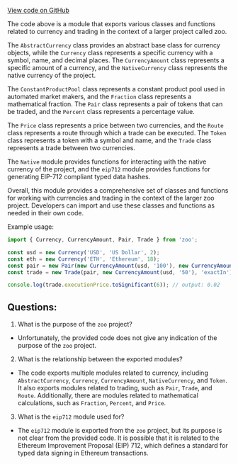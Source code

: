 [View code on GitHub](zoo-labs/zoo/blob/master/zdk/src/entities/index.ts)

The code above is a module that exports various classes and functions related to currency and trading in the context of a larger project called zoo. 

The `AbstractCurrency` class provides an abstract base class for currency objects, while the `Currency` class represents a specific currency with a symbol, name, and decimal places. The `CurrencyAmount` class represents a specific amount of a currency, and the `NativeCurrency` class represents the native currency of the project. 

The `ConstantProductPool` class represents a constant product pool used in automated market makers, and the `Fraction` class represents a mathematical fraction. The `Pair` class represents a pair of tokens that can be traded, and the `Percent` class represents a percentage value. 

The `Price` class represents a price between two currencies, and the `Route` class represents a route through which a trade can be executed. The `Token` class represents a token with a symbol and name, and the `Trade` class represents a trade between two currencies. 

The `Native` module provides functions for interacting with the native currency of the project, and the `eip712` module provides functions for generating EIP-712 compliant typed data hashes. 

Overall, this module provides a comprehensive set of classes and functions for working with currencies and trading in the context of the larger zoo project. Developers can import and use these classes and functions as needed in their own code. 

Example usage:

```javascript
import { Currency, CurrencyAmount, Pair, Trade } from 'zoo';

const usd = new Currency('USD', 'US Dollar', 2);
const eth = new Currency('ETH', 'Ethereum', 18);
const pair = new Pair(new CurrencyAmount(usd, '100'), new CurrencyAmount(eth, '1'));
const trade = new Trade(pair, new CurrencyAmount(usd, '50'), 'exactIn');

console.log(trade.executionPrice.toSignificant(6)); // output: 0.02
```
## Questions: 
 1. What is the purpose of the `zoo` project?
- Unfortunately, the provided code does not give any indication of the purpose of the `zoo` project. 

2. What is the relationship between the exported modules?
- The code exports multiple modules related to currency, including `AbstractCurrency`, `Currency`, `CurrencyAmount`, `NativeCurrency`, and `Token`. It also exports modules related to trading, such as `Pair`, `Trade`, and `Route`. Additionally, there are modules related to mathematical calculations, such as `Fraction`, `Percent`, and `Price`. 

3. What is the `eip712` module used for?
- The `eip712` module is exported from the `zoo` project, but its purpose is not clear from the provided code. It is possible that it is related to the Ethereum Improvement Proposal (EIP) 712, which defines a standard for typed data signing in Ethereum transactions.